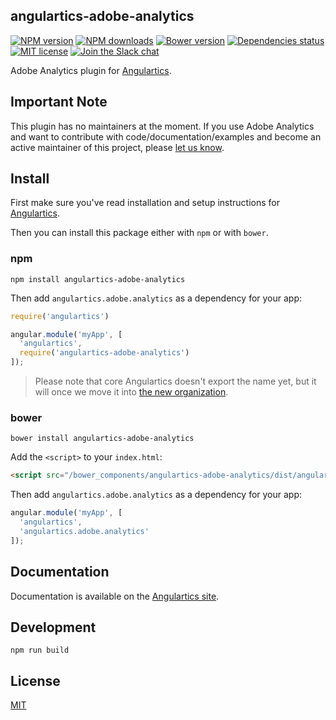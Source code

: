 ## angulartics-adobe-analytics

[![NPM version][npm-image]][npm-url] [![NPM downloads][npm-downloads-image]][npm-downloads-url] [![Bower version][bower-image]][bower-url] [![Dependencies status][dep-status-image]][dep-status-url] [![MIT license][license-image]][license-url] [![Join the Slack chat][slack-image]][slack-url]

Adobe Analytics plugin for [Angulartics](http://github.com/luisfarzati/angulartics).

## Important Note
This plugin has no maintainers at the moment. If you use Adobe Analytics and want to contribute with code/documentation/examples and become an active maintainer of this project, please [let us know](https://github.com/angulartics/angulartics-adobe-analytics/issues/new?title=I+want+to+join+as+maintainer).

## Install

First make sure you've read installation and setup instructions for [Angulartics](https://github.com/luisfarzati/angulartics#install).

Then you can install this package either with `npm` or with `bower`.

### npm

```shell
npm install angulartics-adobe-analytics
```

Then add `angulartics.adobe.analytics` as a dependency for your app:

```javascript
require('angulartics')

angular.module('myApp', [
  'angulartics',
  require('angulartics-adobe-analytics')
]);
```

> Please note that core Angulartics doesn't export the name yet, but it will once we move it into [the new organization](http://github.com/angulartics).

### bower

```shell
bower install angulartics-adobe-analytics
```

Add the `<script>` to your `index.html`:

```html
<script src="/bower_components/angulartics-adobe-analytics/dist/angulartics-adobe-analytics.min.js"></script>
```

Then add `angulartics.adobe.analytics` as a dependency for your app:

```javascript
angular.module('myApp', [
  'angulartics',
  'angulartics.adobe.analytics'
]);
```

## Documentation

Documentation is available on the [Angulartics site](http://luisfarzati.github.io/angulartics).

## Development

```shell
npm run build
```

## License

[MIT](LICENSE)

[npm-image]: https://img.shields.io/npm/v/angulartics-adobe-analytics.svg
[npm-url]: https://npmjs.org/package/angulartics-adobe-analytics
[npm-downloads-image]: https://img.shields.io/npm/dm/angulartics-adobe-analytics.svg
[npm-downloads-url]: https://npmjs.org/package/angulartics-adobe-analytics
[bower-image]: https://img.shields.io/bower/v/angulartics-adobe-analytics.svg
[bower-url]: http://bower.io/search/?q=angulartics-adobe-analytics
[dep-status-image]: https://img.shields.io/david/angulartics/angulartics-adobe-analytics.svg
[dep-status-url]: https://david-dm.org/angulartics/angulartics-adobe-analytics
[license-image]: http://img.shields.io/badge/license-MIT-blue.svg
[license-url]: LICENSE
[slack-image]: https://angulartics.herokuapp.com/badge.svg
[slack-url]: https://angulartics.herokuapp.com

